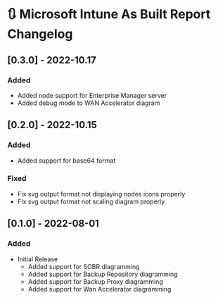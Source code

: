 # :arrows_clockwise: Microsoft Intune As Built Report Changelog

## [0.3.0] - 2022-10.17

### Added

- Added node support for Enterprise Manager server
- Added debug mode to WAN Accelerator diagram

## [0.2.0] - 2022-10.15

### Added

- Added support for base64 format

### Fixed

- Fix svg output format not displaying nodes icons properly
- Fix svg output format not scaling diagram properly

## [0.1.0] - 2022-08-01

### Added

- Initial Release
  - Added support for SOBR diagramming
  - Added support for Backup Repository diagramming
  - Added support for Backup Proxy diagramming
  - Added support for Wan Accelerator diagramming


